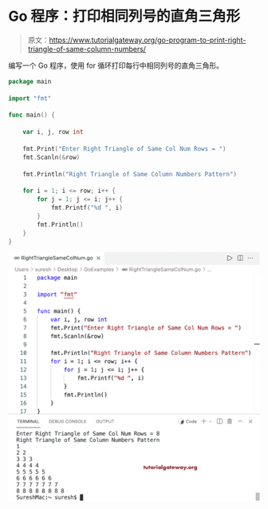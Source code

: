 # Go 程序：打印相同列号的直角三角形

> 原文：<https://www.tutorialgateway.org/go-program-to-print-right-triangle-of-same-column-numbers/>

编写一个 Go 程序，使用 for 循环打印每行中相同列号的直角三角形。

```go
package main

import "fmt"

func main() {

	var i, j, row int

	fmt.Print("Enter Right Triangle of Same Col Num Rows = ")
	fmt.Scanln(&row)

	fmt.Println("Right Triangle of Same Column Numbers Pattern")

	for i = 1; i <= row; i++ {
		for j = 1; j <= i; j++ {
			fmt.Printf("%d ", i)
		}
		fmt.Println()
	}
}
```

![Go Program to Print Right Triangle of Same Column Numbers](img/7468a32a404f9dc4081a1fee9fdcbcd7.png)